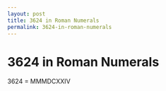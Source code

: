 ```yaml
---
layout: post
title: 3624 in Roman Numerals
permalink: 3624-in-roman-numerals
---
```


# 3624 in Roman Numerals

3624 = MMMDCXXIV
